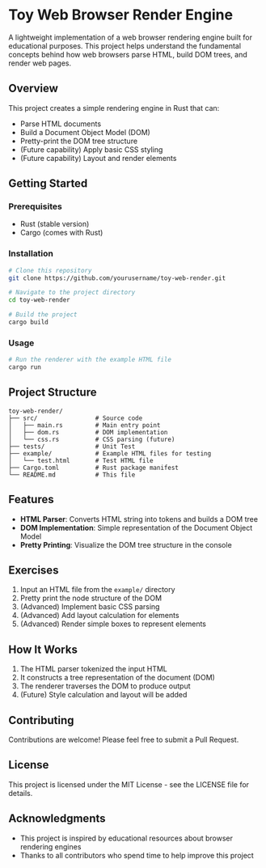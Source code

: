 # Toy Web Browser Render Engine

A lightweight implementation of a web browser rendering engine built for educational purposes. This project helps understand the fundamental concepts behind how web browsers parse HTML, build DOM trees, and render web pages.

## Overview

This project creates a simple rendering engine in Rust that can:
- Parse HTML documents
- Build a Document Object Model (DOM)
- Pretty-print the DOM tree structure
- (Future capability) Apply basic CSS styling
- (Future capability) Layout and render elements

## Getting Started

### Prerequisites

- Rust (stable version)
- Cargo (comes with Rust)

### Installation

```bash
# Clone this repository
git clone https://github.com/yourusername/toy-web-render.git

# Navigate to the project directory
cd toy-web-render

# Build the project
cargo build
```

### Usage

```bash
# Run the renderer with the example HTML file
cargo run
```

## Project Structure

```
toy-web-render/
├── src/                # Source code
│   ├── main.rs         # Main entry point
│   ├── dom.rs          # DOM implementation
│   └── css.rs          # CSS parsing (future)
├── tests/              # Unit Test 
├── example/            # Example HTML files for testing
│   └── test.html       # Test HTML file
├── Cargo.toml          # Rust package manifest
└── README.md           # This file
```

## Features

- **HTML Parser**: Converts HTML string into tokens and builds a DOM tree
- **DOM Implementation**: Simple representation of the Document Object Model
- **Pretty Printing**: Visualize the DOM tree structure in the console

## Exercises

1. Input an HTML file from the `example/` directory
2. Pretty print the node structure of the DOM
3. (Advanced) Implement basic CSS parsing
4. (Advanced) Add layout calculation for elements
5. (Advanced) Render simple boxes to represent elements

## How It Works

1. The HTML parser tokenized the input HTML
2. It constructs a tree representation of the document (DOM)
3. The renderer traverses the DOM to produce output
4. (Future) Style calculation and layout will be added

## Contributing

Contributions are welcome! Please feel free to submit a Pull Request.

## License

This project is licensed under the MIT License - see the LICENSE file for details.

## Acknowledgments

- This project is inspired by educational resources about browser rendering engines
- Thanks to all contributors who spend time to help improve this project
